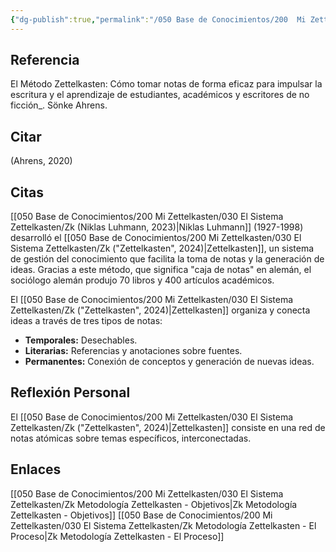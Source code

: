 ```yaml
---
{"dg-publish":true,"permalink":"/050 Base de Conocimientos/200  Mi Zettelkasten/030 El Sistema Zettelkasten/Zk (Ahrens, 2020) El Método Zettelkasten, Cómo tomar notas de forma eficaz para impulsar la escritura y el aprendizaje de estudiantes, académicos y escritores de no ficción/","tags":["zettelkasten","metodología"]}
---
```


## Referencia
El Método Zettelkasten: Cómo tomar notas de forma eficaz para impulsar la escritura y el aprendizaje de estudiantes, académicos y escritores de no ficción_. Sönke Ahrens.

## Citar
(Ahrens, 2020)

## Citas

[[050 Base de Conocimientos/200  Mi Zettelkasten/030 El Sistema Zettelkasten/Zk (Niklas Luhmann, 2023)\|Niklas Luhmann]] (1927-1998) desarrolló el [[050 Base de Conocimientos/200  Mi Zettelkasten/030 El Sistema Zettelkasten/Zk ("Zettelkasten", 2024)\|Zettelkasten]], un sistema de gestión del conocimiento que facilita la toma de notas y la generación de ideas. Gracias a este método, que significa "caja de notas" en alemán, el sociólogo alemán produjo 70 libros y 400 artículos académicos.

El [[050 Base de Conocimientos/200  Mi Zettelkasten/030 El Sistema Zettelkasten/Zk ("Zettelkasten", 2024)\|Zettelkasten]] organiza y conecta ideas a través de tres tipos de notas:

- **Temporales:** Desechables.
- **Literarias:** Referencias y anotaciones sobre fuentes.
- **Permanentes:** Conexión de conceptos y generación de nuevas ideas.

## Reflexión Personal

El [[050 Base de Conocimientos/200  Mi Zettelkasten/030 El Sistema Zettelkasten/Zk ("Zettelkasten", 2024)\|Zettelkasten]] consiste en una red de notas atómicas sobre temas específicos, interconectadas.
 
## Enlaces
[[050 Base de Conocimientos/200  Mi Zettelkasten/030 El Sistema Zettelkasten/Zk Metodología Zettelkasten - Objetivos\|Zk Metodología Zettelkasten - Objetivos]]
[[050 Base de Conocimientos/200  Mi Zettelkasten/030 El Sistema Zettelkasten/Zk Metodología Zettelkasten - El Proceso\|Zk Metodología Zettelkasten - El Proceso]]


